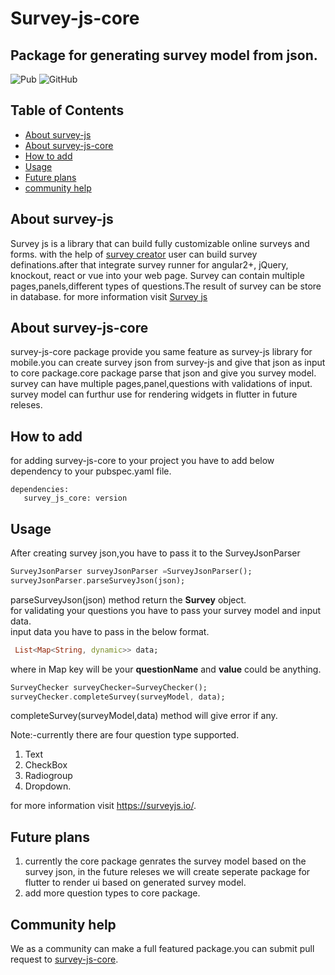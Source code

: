 # Survey-js-core
## Package for generating survey model from json.
![Pub](https://img.shields.io/pub/v/survey_js_core) ![GitHub](https://img.shields.io/github/license/solutelabs/survey_js_core)
## Table of Contents
- [About survey-js](https://github.com/solutelabs/survey_js_core/blob/master/README.md#about-survey-js "About survey-js")
- [About survey-js-core](https://github.com/solutelabs/survey_js_core/blob/master/README.md#about-survey-js-core "About survey-js-core")
- [How to add](https://github.com/solutelabs/survey_js_core/blob/master/README.md#how-to-add "How to add")
- [Usage](https://github.com/solutelabs/survey_js_core/blob/master/README.md#usage "Usage")
- [Future plans](https://github.com/solutelabs/survey_js_core/blob/master/README.md#future-plans "Future plans")
- [community help](https://github.com/solutelabs/survey_js_core/blob/master/README.md#community-help "community help")

## About survey-js
Survey js is a library that can build fully customizable online surveys and forms.
with the help of [survey creator](https://surveyjs.io/create-survey/http:// "survey creator") user can build survey definations.after that integrate survey runner for  angular2+, jQuery, knockout, react or vue into your web page.
Survey can contain multiple pages,panels,different types of questions.The result of survey can be store in database.
for more information visit [Survey js](https://surveyjs.io/Documentation/Library/ "Survey js")

## About survey-js-core
survey-js-core package provide you same feature as survey-js library for mobile.you can create survey json from survey-js and give that json as input to core package.core package parse that json and give you survey model.
survey can have multiple pages,panel,questions with validations of input.
survey model can furthur use for rendering widgets in flutter in future releses.

## How to add
for adding survey-js-core to your project you have to add below dependency to your pubspec.yaml file.
 

    dependencies:
       survey_js_core: version

## Usage
After creating survey json,you have to pass it to the SurveyJsonParser 

```dart
SurveyJsonParser surveyJsonParser =SurveyJsonParser();
surveyJsonParser.parseSurveyJson(json);
```

parseSurveyJson(json) method return the <b>Survey</b> object.<br>
for validating your questions you have to pass your survey model and input data.<br>
input data you have to pass in the below format.<br>

```dart
 List<Map<String, dynamic>> data;
```
 
where in Map key will be your <b>questionName</b> and <b>value</b> could be anything.
```dart
SurveyChecker surveyChecker=SurveyChecker();
surveyChecker.completeSurvey(surveyModel, data);
```
 
completeSurvey(surveyModel,data) method will give error if any. 

Note:-currently there are four question type supported.
1. Text 
2. CheckBox
3. Radiogroup
4. Dropdown.

for more information visit https://surveyjs.io/.

## Future plans
1. currently the core package genrates the survey model based on the survey json,  in the future releses we will create seperate package for flutter to render ui based on generated survey model.
2. add more question types to core package.

## Community help
We as a community can make a full featured package.you can submit pull request to [survey-js-core](https://github.com/solutelabs/survey_js_core "survey-js-core").
